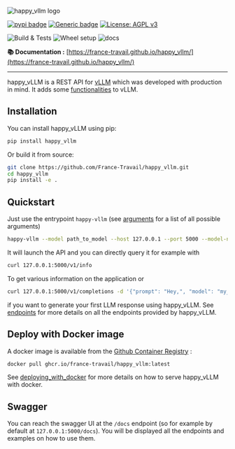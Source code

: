 ![happy_vllm logo](https://github.com/France-Travail/happy_vllm/tree/main/docs/source/assets/logo/logo_happy_vllm.svg)

[![pypi badge](https://img.shields.io/pypi/v/happy_vllm.svg)](https://pypi.python.org/pypi/happy_vllm)
[![Generic badge](https://img.shields.io/badge/python-3.10|3.11-blue.svg)](https://shields.io/)
[![License: AGPL v3](https://img.shields.io/badge/License-AGPL%20v3-blue.svg)](https://www.gnu.org/licenses/agpl-3.0)

![Build & Tests](https://github.com/France-Travail/happy_vllm/actions/workflows/build_and_tests.yaml/badge.svg)
![Wheel setup](https://github.com/France-Travail/happy_vllm/actions/workflows/wheel.yaml/badge.svg)
![docs](https://github.com/France-Travail/happy_vllm/actions/workflows/docs.yaml/badge.svg)


**📚 Documentation :** [https://france-travail.github.io/happy_vllm/](https://france-travail.github.io/happy_vllm/) <!-- omit in toc -->

---

happy_vLLM is a REST API for [vLLM](https://github.com/vllm-project/vllm) which was developed with production in mind. It adds some [functionalities](https://france-travail.github.io/happy_vllm/pros/) to vLLM.

## Installation

You can install happy_vLLM using pip:

```bash
pip install happy_vllm
```

Or build it from source:

```bash
git clone https://github.com/France-Travail/happy_vllm.git
cd happy_vllm
pip install -e .
```

## Quickstart

Just use the entrypoint `happy-vllm` (see [arguments](https://france-travail.github.io/happy_vllm/arguments/) for a list of all possible arguments)

```bash
happy-vllm --model path_to_model --host 127.0.0.1 --port 5000 --model-name my_model
```

It will launch the API and you can directly query it for example with 

```bash
curl 127.0.0.1:5000/v1/info
```

To get various information on the application or 

```bash
curl 127.0.0.1:5000/v1/completions -d '{"prompt": "Hey,", "model": "my_model"}'
```

if you want to generate your first LLM response using happy_vLLM. See [endpoints](https://france-travail.github.io/happy_vllm/endpoints/endpoints) for more details on all the endpoints provided by happy_vLLM. 

## Deploy with Docker image

A docker image is available from the [Github Container Registry](https://github.com/France-Travail/happy_vllm/pkgs/container/happy_vllm) :  

```bash
docker pull ghcr.io/france-travail/happy_vllm:latest
```
See [deploying_with_docker](https://france-travail.github.io/happy_vllm/deploying_with_docker) for more details on how to serve happy_vLLM with docker. 

## Swagger

You can reach the swagger UI at the `/docs` endpoint (so for example by default at `127.0.0.1:5000/docs`). You will be displayed all the endpoints and examples on how to use them.